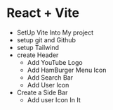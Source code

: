 # React + Vite

- SetUp Vite Into My project
- setup git and Github
- setup Tailwind
- create Header
  - Add YouTube Logo
  - Add HamBurger Menu Icon
  - Add Search Bar
  - Add User Icon
- Create a Side Bar
  - Add user Icon In It
